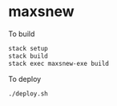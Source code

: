 # maxsnew

To build
```sh
stack setup
stack build
stack exec maxsnew-exe build
```

To deploy
```sh
./deploy.sh
```
